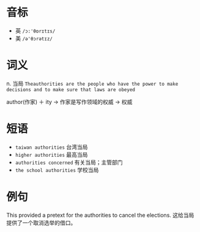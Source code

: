 # 音标

- 英 `/ɔ:'θɒrɪtɪs/`
- 美 `/ə'θɔrətɪz/`

# 词义

n. 当局
`Theauthorities are the people who have the power to make decisions and to make sure that laws are obeyed`



author(作家) ＋ ity → 作家是写作领域的权威 → 权威

# 短语

- `taiwan authorities` 台湾当局
- `higher authorities` 最高当局
- `authorities concerned` 有关当局；主管部门
- `the school authorities` 学校当局

# 例句

This provided a pretext for the authorities to cancel the elections.
这给当局提供了一个取消选举的借口。


